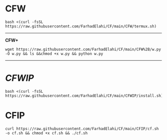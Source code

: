 # CFW
```
bash <(curl -fsSL https://raw.githubusercontent.com/FarhadElahi/CF/main/CFW/termux.sh)
```
---
**CFW+**

```
wget https://raw.githubusercontent.com/FarhadElahi/CF/main/CFW%2B/w.py -O w.py && ls &&chmod +x w.py && python w.py
```
---
# *CFWIP*

```
bash <(curl -fsSL https://raw.githubusercontent.com/FarhadElahi/CF/main/CFWIP/install.sh)
```
# CFIP
```
curl https://raw.githubusercontent.com/FarhadElahi/CF/main/CFIP/cf.sh -o cf.sh && chmod +x cf.sh && ./cf.sh
```
